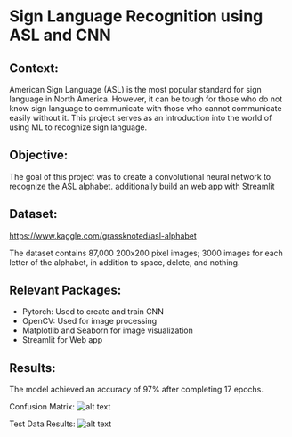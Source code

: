 # Sign Language Recognition using ASL and CNN

## Context:
American Sign Language (ASL) is the most popular standard for sign language in North America. However, it can be tough for those who do not know sign language to communicate with those who cannot communicate easily without it. This project serves as an introduction into the world of using ML to recognize sign language.

## Objective:
The goal of this project was to create a convolutional neural network to recognize the  ASL alphabet.
additionally build an web app with Streamlit

## Dataset:
https://www.kaggle.com/grassknoted/asl-alphabet


The dataset contains 87,000 200x200 pixel images; 3000 images for each letter of the alphabet, in addition to space, delete, and nothing. 

## Relevant Packages:
* Pytorch: Used to create and train CNN
* OpenCV: Used for image processing
* Matplotlib and Seaborn for image visualization
* Streamlit for Web app

## Results:
The model achieved an accuracy of 97% after completing 17 epochs.

Confusion Matrix:
![alt text]()

Test Data Results:
![alt text]()

